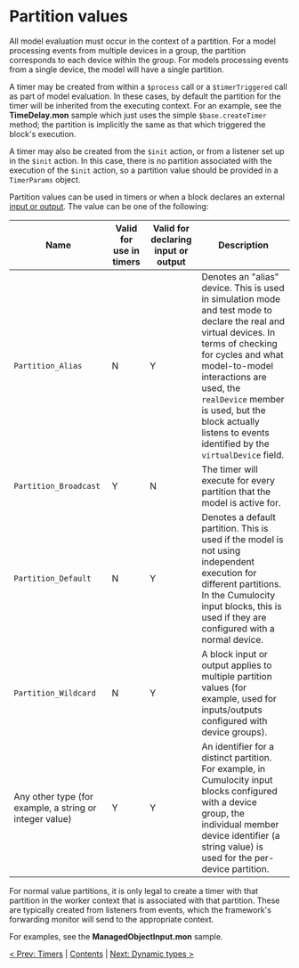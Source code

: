 # Partition values

All model evaluation must occur in the context of a partition. For a model processing events from multiple devices in a group, the partition corresponds to each device within the group. For models processing events from a single device, the model will have a single partition.

A timer may be created from within a `$process` call or a `$timerTriggered` call as part of model evaluation. In these cases, by default the partition for the timer will be inherited from the executing context. For an example, see the **TimeDelay.mon** sample which just uses the simple `$base.createTimer` method; the partition is implicitly the same as that which triggered the block's execution.

A timer may also be created from the `$init` action, or from a listener set up in the `$init` action. In this case, there is no partition associated with the execution of the `$init` action, so a partition value should be provided in a `TimerParams` object.

Partition values can be used in timers or when a block declares an external [input or output](100-InputAndOutput.md). The value can be one of the following:

| Name | Valid for use in timers | Valid for declaring input or output | Description |
|------|-----|-----|--------------------------------|
| `Partition_Alias`     | N | Y | Denotes an "alias" device. This is used in simulation mode and test mode to declare the real and virtual devices. In terms of checking for cycles and what model-to-model interactions are used, the `realDevice` member is used, but the block actually listens to events identified by the `virtualDevice` field. |
| `Partition_Broadcast` | Y | N | The timer will execute for every partition that the model is active for. |
| `Partition_Default`   | N | Y | Denotes a default partition. This is used if the model is not using independent execution for different partitions. In the Cumulocity input blocks, this is used if they are configured with a normal device. |
| `Partition_Wildcard`  | N | Y | A block input or output applies to multiple partition values (for example, used for inputs/outputs configured with device groups). |
| Any other type (for example, a string or integer value) | Y | Y | An identifier for a distinct partition. For example, in Cumulocity input blocks configured with a device group, the individual member device identifier (a string value) is used for the per-device partition. |

For normal value partitions, it is only legal to create a timer with that partition in the worker context that is associated with that partition. These are typically created from listeners from events, which the framework's forwarding monitor will send to the appropriate context.

For examples, see the **ManagedObjectInput.mon** sample.

[< Prev: Timers](060-Timers.md) | [Contents](000-contents.md) | [Next: Dynamic types >](080-DynamicTypes.md) 
